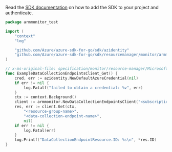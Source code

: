 Read the [SDK documentation](https://github.com/Azure/azure-sdk-for-go/blob/sdk%2Fresourcemanager%2Fmonitor%2Farmmonitor%2Fv0.3.0/sdk/resourcemanager/monitor/armmonitor/README.md) on how to add the SDK to your project and authenticate.

```go
package armmonitor_test

import (
	"context"
	"log"

	"github.com/Azure/azure-sdk-for-go/sdk/azidentity"
	"github.com/Azure/azure-sdk-for-go/sdk/resourcemanager/monitor/armmonitor"
)

// x-ms-original-file: specification/monitor/resource-manager/Microsoft.Insights/stable/2021-04-01/examples/DataCollectionEndpointsGet.json
func ExampleDataCollectionEndpointsClient_Get() {
	cred, err := azidentity.NewDefaultAzureCredential(nil)
	if err != nil {
		log.Fatalf("failed to obtain a credential: %v", err)
	}
	ctx := context.Background()
	client := armmonitor.NewDataCollectionEndpointsClient("<subscription-id>", cred, nil)
	res, err := client.Get(ctx,
		"<resource-group-name>",
		"<data-collection-endpoint-name>",
		nil)
	if err != nil {
		log.Fatal(err)
	}
	log.Printf("DataCollectionEndpointResource.ID: %s\n", *res.ID)
}
```
